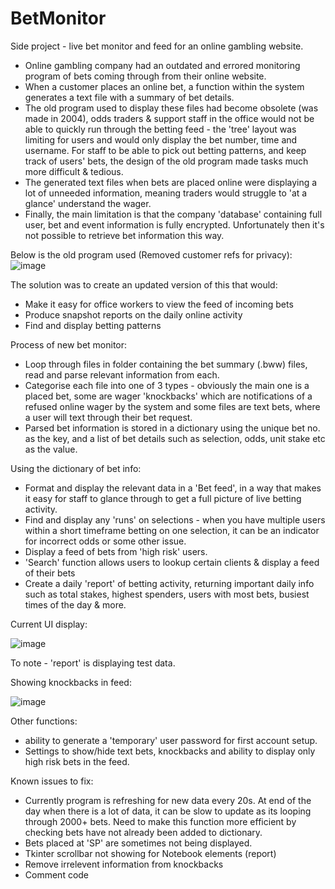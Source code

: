 # BetMonitor
Side project - live bet monitor and feed for an online gambling website.

- Online gambling company had an outdated and errored monitoring program of bets coming through from their online website. 
- When a customer places an online bet, a function within the system generates a text file with a summary of bet details.
- The old program used to display these files had become obsolete (was made in 2004), odds traders & support staff in the office would not be able to quickly run through the betting feed - the 'tree' layout was limiting for users and would only display the bet number, time and username. For staff to be able to pick out betting patterns, and keep track of users' bets, the design of the old program made tasks much more difficult & tedious.
- The generated text files when bets are placed online were displaying a lot of unneeded information, meaning traders would struggle to 'at a glance' understand the wager.
- Finally, the main limitation is that the company 'database' containing full user, bet and event information is fully encrypted. Unfortunately then it's not possible to retrieve bet information this way. 


Below is the old program used (Removed customer refs for privacy):
![image](https://github.com/sambanks5/BetMonitor/assets/121309218/cd0dfb2b-7c0c-4017-906b-2d22b1f1b211)

The solution was to create an updated version of this that would:
- Make it easy for office workers to view the feed of incoming bets
- Produce snapshot reports on the daily online activity
- Find and display betting patterns

Process of new bet monitor:
- Loop through files in folder containing the bet summary (.bww) files, read and parse relevant information from each.
- Categorise each file into one of 3 types - obviously the main one is a placed bet, some are wager 'knockbacks' which are notifications of a refused online wager by the system and some files are text bets, where a user will text through their bet request. 
- Parsed bet information is stored in a dictionary using the unique bet no. as the key, and a list of bet details such as selection, odds, unit stake etc as the value.

Using the dictionary of bet info:
- Format and display the relevant data in a 'Bet feed', in a way that makes it easy for staff to glance through to get a full picture of live betting activity.
- Find and display any 'runs' on selections - when you have multiple users within a short timeframe betting on one selection, it can be an indicator for incorrect odds or some other issue.
- Display a feed of bets from 'high risk' users.
- 'Search' function allows users to lookup certain clients & display a feed of their bets
- Create a daily 'report' of betting activity, returning important daily info such as total stakes, highest spenders, users with most bets, busiest times of the day & more. 

Current UI display: 

![image](https://github.com/sambanks5/BetMonitor/assets/121309218/1521fb89-6bce-443d-bc13-7cc165d7b3e9)

To note - 'report' is displaying test data. 

Showing knockbacks in feed:

![image](https://github.com/sambanks5/BetMonitor/assets/121309218/8366744d-8f9f-4441-97a5-d24f7b9a5f99)


Other functions:
- ability to generate a 'temporary' user password for first account setup.
- Settings to show/hide text bets, knockbacks and ability to display only high risk bets in the feed.

Known issues to fix:
- Currently program is refreshing for new data every 20s. At end of the day when there is a lot of data, it can be slow to update as its looping through 2000+ bets. Need to make this function more efficient by checking bets have not already been added to dictionary.
- Bets placed at 'SP' are sometimes not being displayed.
- Tkinter scrollbar not showing for Notebook elements (report)
- Remove irrelevent information from knockbacks
- Comment code
